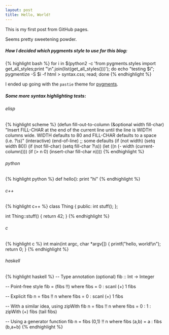 ```yaml
---
layout: post
title: Hello, World!
---
```

This is my first post from GitHub pages.

Seems pretty sweetening powder.

##### How I decided which pygments style to use for this blog:
{% highlight bash %}
for i in $(python2 -c 'from pygments.styles import get_all_styles;print "\n".join(list(get_all_styles()))'); do
    echo "testing $i";
    pygmentize -S $i -f html > syntax.css;
    read;
done
{% endhighlight %}

I ended up going with the `pastie` theme for
[pygments](http://pygments.org/).

##### Some more syntax highlighting tests:
###### elisp
{% highlight scheme %}
(defun fill-out-to-column (&optional width fill-char)
  "Insert FILL-CHAR at the end of the current line until the line
  is WIDTH columns wide. WIDTH defaults to 80 and FILL-CHAR
  defaults to a space (i.e. ?\s)"
  (interactive)
  (end-of-line)
  ;; some defaults
  (if (not width) (setq width 80))
  (if (not fill-char) (setq fill-char ?\s))
  (let ((n (- width (current-column))))
    (if (> n 0)
        (insert-char fill-char n))))
{% endhighlight %}

###### python
{% highlight python %}
def hello():
  print "hi"
{% endhighlight %}

###### c++
{% highlight c++ %}
class Thing {
public:
  int stuff();
};

int Thing::stuff()
{
  return 42;
}
{% endhighlight %}

###### c
{% highlight c %}
int main(int argc, char *argv[])
{
    printf("hello, world!\n");
    return 0;
}
{% endhighlight %}

###### haskell
{% highlight haskell %}
-- Type annotation (optional)
fib :: Int -> Integer
 
-- Point-free style
fib = (fibs !!)
    where fibs = 0 : scanl (+) 1 fibs
 
-- Explicit
fib n = fibs !! n
    where fibs = 0 : scanl (+) 1 fibs
 
-- With a similar idea, using zipWith
fib n = fibs !! n
    where fibs = 0 : 1 : zipWith (+) fibs (tail fibs)
 
-- Using a generator function
fib n = fibs (0,1) !! n
    where fibs (a,b) = a : fibs (b,a+b)
{% endhighlight %}
